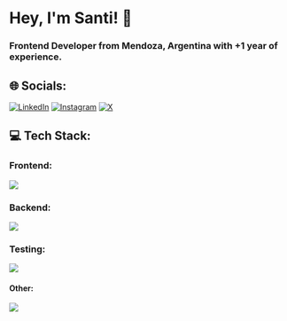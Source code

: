 <h1>Hey, I'm Santi! 👋</h1>
<h3>Frontend Developer from Mendoza, Argentina with +1 year of experience.</h3>

## 🌐 Socials:

[![LinkedIn](https://skillicons.dev/icons?i=linkedin)](https://linkedin.com/in/santiago-federici) 
[![Instagram](https://skillicons.dev/icons?i=instagram)](https://instagram.com/santi_federici)
[![X](https://skillicons.dev/icons?i=twitter)](https://x.com/santi_federici)

## 💻 Tech Stack:
### Frontend:
<img src="https://skillicons.dev/icons?i=react,nextjs,tailwind,ts,js,css,html,sass,bootstrap,astro,vite" />

### Backend:
<img src="https://skillicons.dev/icons?i=express,nodejs" />

### Testing:
<img src="https://skillicons.dev/icons?i=jest" />


#### Other:
<img src="https://skillicons.dev/icons?i=vercel,netlify,mongodb,mysql,postgres,firebase" />
